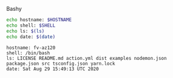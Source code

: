 
Bashy

``` bash
echo hostname: $HOSTNAME
echo shell: $SHELL
echo ls: $(ls)
echo date: $(date)
```

``` markdown-code-runner output
hostname: fv-az120
shell: /bin/bash
ls: LICENSE README.md action.yml dist examples nodemon.json package.json src tsconfig.json yarn.lock
date: Sat Aug 29 15:49:13 UTC 2020
```
